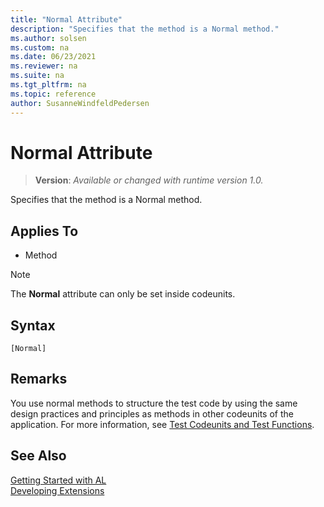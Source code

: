 ```yaml
---
title: "Normal Attribute"
description: "Specifies that the method is a Normal method."
ms.author: solsen
ms.custom: na
ms.date: 06/23/2021
ms.reviewer: na
ms.suite: na
ms.tgt_pltfrm: na
ms.topic: reference
author: SusanneWindfeldPedersen
---
```

[//]: # (START>DO_NOT_EDIT)
[//]: # (IMPORTANT:Do not edit any of the content between here and the END>DO_NOT_EDIT.)
[//]: # (Any modifications should be made in the .xml files in the ModernDev repo.)

# Normal Attribute
> **Version**: _Available or changed with runtime version 1.0._

Specifies that the method is a Normal method.


## Applies To

- Method

> [!NOTE]
> The **Normal** attribute can only be set inside codeunits.

## Syntax

```AL
[Normal]
```

[//]: # (IMPORTANT: END>DO_NOT_EDIT)

## Remarks

You use normal methods to structure the test code by using the same design practices and principles as methods in other codeunits of the application. For more information, see [Test Codeunits and Test Functions](../devenv-test-codeunits-and-test-methods.md).

## See Also  
[Getting Started with AL](../devenv-get-started.md)  
[Developing Extensions](../devenv-dev-overview.md)  